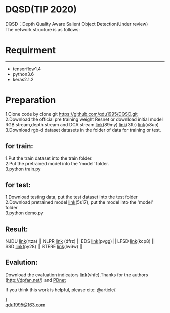 # DQSD(TIP 2020)<br>
DQSD：Depth Quality Aware Salient Object Detection(Under review)<br>
The network structure is as follows:

# Requirment
---------
* tensorflow1.4<br>
* python3.6<br>
* keras2.1.2

# Preparation<br>

1.Clone code by clone git https://github.com/qdu1995/DQSD.git<br>
2.Download the official pre training weight Resnet or download initial model RGB stream,depth stream and DCA stream [link](https://pan.baidu.com/s/1E_eLNXN9l2mlpDxXdlohng)(89my) [link](https://pan.baidu.com/s/1wOXJD3mENKOgWok72ghYIQ)(3ftr) [link](https://pan.baidu.com/s/1SZL4EPqojn0LQEtzd_lgKQ)(x8uo)<br>
3.Download rgb-d dataset datasets in the folder of data for training or test.

for train:
---------
1.Put the train dataset into the train folder.<br>
2.Put the pretrained model into the 'model' folder.<br>
3.python train.py<br>


for test:
---------
1.Download testing data, put the test dataset into the test folder<br>
2.Download pretrained model [link](https://pan.baidu.com/s/1HpDPYcjIimngkwKpAJvICA)(5s17), put the model into the 'model' folder<br>
3.python demo.py<br>

Result:
---------
NJDU [link](https://pan.baidu.com/s/1ZdQeaYOVu1twxlstHwQs_g)(rtza) || NLPR [link](https://pan.baidu.com/s/1iDcEXuKq2FIoA6XIEeUcMg) (dfrz) || EDS [link](https://pan.baidu.com/s/1Udddumu1rvU2QKOFBuuTvQ)(pvgg) || LFSD [link](https://pan.baidu.com/s/1ty93u6NBQvHBKJErqy57hw)(kcp8) || SSD  [link](https://pan.baidu.com/s/1ymck12NEj6Px_sEyTOT3_Q)(py28) || STERE [link](https://pan.baidu.com/s/1Ph6nua51OBx9wy2qSFfKSg)(lw6w) ||

Evalution:
---------
Download the evaluation indicators [link](https://pan.baidu.com/s/1mk7KcpIOf_OXscVCW4kPuQ)(vhfc).Thanks for the authors (http://dpfan.net/) and [PDnet](https://github.com/cai199626/PDNet)<br>


If you think this work is helpful, please cite:
@article{

}<br>
qdu1995@163.com
